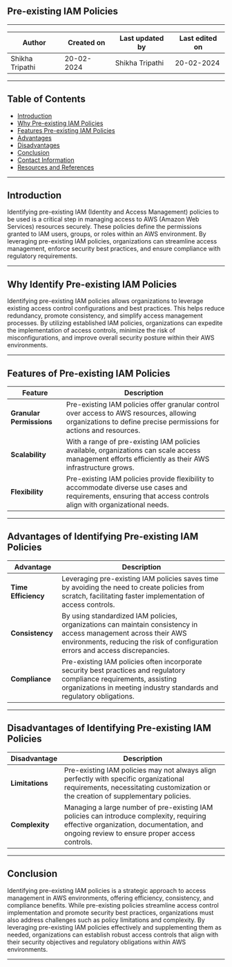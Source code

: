 ## Pre-existing IAM Policies
***
| Author | Created on | Last updated by | Last edited on |
|--------|------------|-----------------|----------------|
|Shikha Tripathi| 20-02-2024 | Shikha Tripathi | 20-02-2024|

***
## Table of Contents
+ [Introduction](#Introduction)
+  [Why Pre-existing IAM Policies ](#WhyPre-existingIAMPolicies)
+ [Features Pre-existing IAM Policies ](#FeaturesPre-existingIAMPolicies)
+ [Advantages](#Advantages)
+ [Disadvantages](#Disadvantages)
+ [Conclusion](#Conclusion)
+ [Contact Information](#Contact-Information)
+ [Resources and References](#Resources-and-References)

***
## Introduction
Identifying pre-existing IAM (Identity and Access Management) policies to be used is a critical step in managing access to AWS (Amazon Web Services) resources securely. These policies define the permissions granted to IAM users, groups, or roles within an AWS environment. By leveraging pre-existing IAM policies, organizations can streamline access management, enforce security best practices, and ensure compliance with regulatory requirements.

***
## Why Identify Pre-existing IAM Policies
Identifying pre-existing IAM policies allows organizations to leverage existing access control configurations and best practices. This helps reduce redundancy, promote consistency, and simplify access management processes. By utilizing established IAM policies, organizations can expedite the implementation of access controls, minimize the risk of misconfigurations, and improve overall security posture within their AWS environments.

****
## Features of Pre-existing IAM Policies
| Feature	| Description |
|---------|-------------|
| **Granular Permissions**	| Pre-existing IAM policies offer granular control over access to AWS resources, allowing organizations to define precise permissions for actions and resources.|
| **Scalability**	 | With a range of pre-existing IAM policies available, organizations can scale access management efforts efficiently as their AWS infrastructure grows.|
| **Flexibility**| Pre-existing IAM policies provide flexibility to accommodate diverse use cases and requirements, ensuring that access controls align with organizational needs.|

***
## Advantages of Identifying Pre-existing IAM Policies
| Advantage	| Description |
|-----------|-------------|
| **Time Efficiency**| Leveraging pre-existing IAM policies saves time by avoiding the need to create policies from scratch, facilitating faster implementation of access controls.|
| **Consistency**	| By using standardized IAM policies, organizations can maintain consistency in access management across their AWS environments, reducing the risk of configuration errors and access discrepancies.|
| **Compliance**	| Pre-existing IAM policies often incorporate security best practices and regulatory compliance requirements, assisting organizations in meeting industry standards and regulatory obligations.|

***
## Disadvantages of Identifying Pre-existing IAM Policies
| Disadvantage |	Description |
|--------------|--------------|
| **Limitations**	| Pre-existing IAM policies may not always align perfectly with specific organizational requirements, necessitating customization or the creation of supplementary policies.|
| **Complexity**	| Managing a large number of pre-existing IAM policies can introduce complexity, requiring effective organization, documentation, and ongoing review to ensure proper access controls.|


***
## Conclusion
Identifying pre-existing IAM policies is a strategic approach to access management in AWS environments, offering efficiency, consistency, and compliance benefits. While pre-existing policies streamline access control implementation and promote security best practices, organizations must also address challenges such as policy limitations and complexity. By leveraging pre-existing IAM policies effectively and supplementing them as needed, organizations can establish robust access controls that align with their security objectives and regulatory obligations within AWS environments.

***


